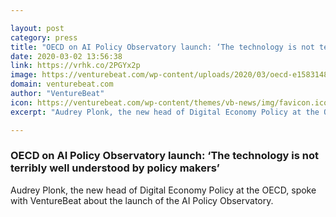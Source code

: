 ```yaml
---

layout: post
category: press
title: "OECD on AI Policy Observatory launch: ‘The technology is not terribly well understood by policy makers’"
date: 2020-03-02 13:56:38
link: https://vrhk.co/2PGYx2p
image: https://venturebeat.com/wp-content/uploads/2020/03/oecd-e1583148426582.png?w=1200&strip=all
domain: venturebeat.com
author: "VentureBeat"
icon: https://venturebeat.com/wp-content/themes/vb-news/img/favicon.ico
excerpt: "Audrey Plonk, the new head of Digital Economy Policy at the OECD, spoke with VentureBeat about the launch of the AI Policy Observatory."

---
```


### OECD on AI Policy Observatory launch: ‘The technology is not terribly well understood by policy makers’

Audrey Plonk, the new head of Digital Economy Policy at the OECD, spoke with VentureBeat about the launch of the AI Policy Observatory.